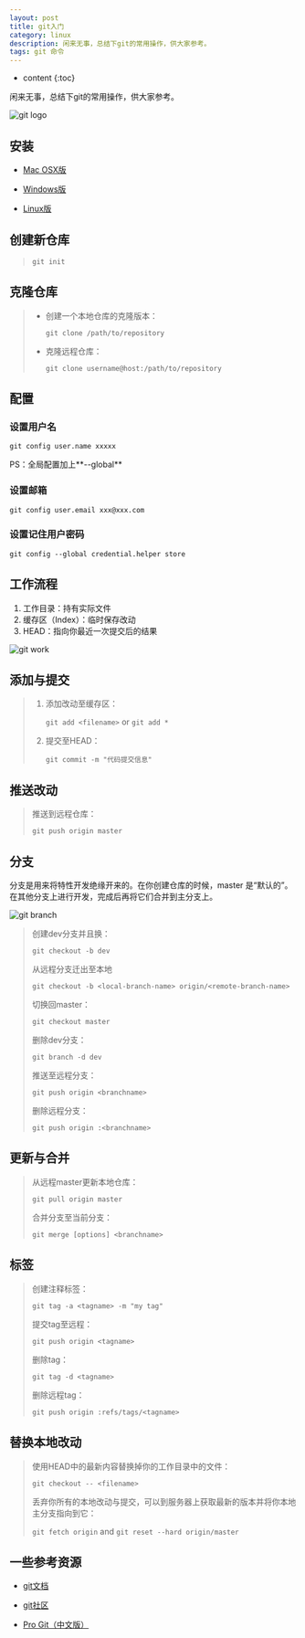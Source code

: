 ```yaml
---
layout: post
title: git入门
category: linux
description: 闲来无事，总结下git的常用操作，供大家参考。
tags: git 命令
---
```


* content
{:toc}

闲来无事，总结下git的常用操作，供大家参考。

![git logo](http://blog.zhangenrui.cn/git-logo.png)

<!--more-->

## 安装

- [Mac OSX版](http://git-scm.com/download/mac)

- [Windows版](http://git-scm.com/download/win)

- [Linux版](http://git-scm.com/download/linux)

## 创建新仓库

> `git init`

## 克隆仓库

> - 创建一个本地仓库的克隆版本：
> 
>   `git clone /path/to/repository`
>
> - 克隆远程仓库：
> 
>   `git clone username@host:/path/to/repository`

## 配置

### 设置用户名

```
git config user.name xxxxx
```

PS：全局配置加上**--global**

### 设置邮箱

```
git config user.email xxx@xxx.com
```

### 设置记住用户密码

```
git config --global credential.helper store
```

## 工作流程
1. 工作目录：持有实际文件
2. 缓存区（Index）：临时保存改动
3. HEAD：指向你最近一次提交后的结果

![git work](http://blog.zhangenrui.cn/git_work.png)

## 添加与提交

> 1. 添加改动至缓存区：
>
>    `git add <filename>` or `git add *`
> 2. 提交至HEAD：
> 
>    `git commit -m "代码提交信息"`

## 推送改动

> 推送到远程仓库：
> 
> `git push origin master`

## 分支

分支是用来将特性开发绝缘开来的。在你创建仓库的时候，master 是“默认的”。在其他分支上进行开发，完成后再将它们合并到主分支上。

![git branch](http://blog.zhangenrui.cn/git_branch.png)

> 创建dev分支并且换：
> 
> `git checkout -b dev`
>
> 从远程分支迁出至本地
>
> `git checkout -b <local-branch-name> origin/<remote-branch-name>`
>
> 切换回master：
> 
> `git checkout master`
>
> 删除dev分支：
> 
> `git branch -d dev`
>
> 推送至远程分支：
> 
> `git push origin <branchname>`
> 
> 删除远程分支：
> 
> `git push origin :<branchname>`

## 更新与合并

> 从远程master更新本地仓库：
> 
> `git pull origin master`
>
> 合并分支至当前分支：
> 
> `git merge [options] <branchname>`

## 标签

> 创建注释标签：
> 
> `git tag -a <tagname> -m "my tag"`
> 
> 提交tag至远程：
> 
> `git push origin <tagname>`
> 
> 删除tag：
> 
> `git tag -d <tagname>`
> 
> 删除远程tag：
> 
> `git push origin :refs/tags/<tagname>`


##  替换本地改动

> 使用HEAD中的最新内容替换掉你的工作目录中的文件：
> 
> `git checkout -- <filename>`
>
> 丢弃你所有的本地改动与提交，可以到服务器上获取最新的版本并将你本地主分支指向到它：
> 
> `git fetch origin` and `git reset --hard origin/master`

## 一些参考资源

- [git文档](http://git-scm.com/doc)

- [git社区](http://git-scm.com/community)

- [Pro Git（中文版）](http://git.oschina.net/progit/)
